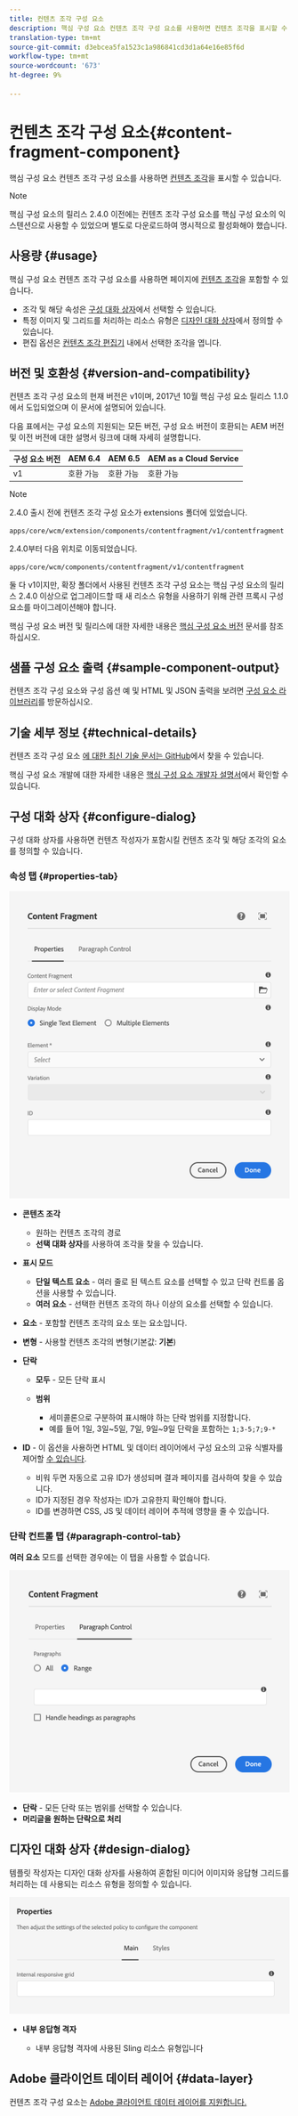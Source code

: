 ```yaml
---
title: 컨텐츠 조각 구성 요소
description: 핵심 구성 요소 컨텐츠 조각 구성 요소를 사용하면 컨텐츠 조각을 표시할 수 있습니다.
translation-type: tm+mt
source-git-commit: d3ebcea5fa1523c1a986841cd3d1a64e16e85f6d
workflow-type: tm+mt
source-wordcount: '673'
ht-degree: 9%

---
```



# 컨텐츠 조각 구성 요소{#content-fragment-component}

핵심 구성 요소 컨텐츠 조각 구성 요소를 사용하면 [컨텐츠 조각](https://docs.adobe.com/content/help/ko-KR/experience-manager-cloud-service/assets/content-fragments/content-fragments.html)을 표시할 수 있습니다.

>[!NOTE]
>
>핵심 구성 요소의 릴리스 2.4.0 이전에는 컨텐츠 조각 구성 요소를 핵심 구성 요소의 익스텐션으로 사용할 수 있었으며 별도로 다운로드하여 명시적으로 활성화해야 했습니다.

## 사용량 {#usage}

핵심 구성 요소 컨텐츠 조각 구성 요소를 사용하면 페이지에 [컨텐츠 조각](https://docs.adobe.com/content/help/en/experience-manager-cloud-service/assets/content-fragments/content-fragments.html)을 포함할 수 있습니다.

* 조각 및 해당 속성은 [구성 대화 상자](#configure-dialog)에서 선택할 수 있습니다.
* 특정 이미지 및 그리드를 처리하는 리소스 유형은 [디자인 대화 상자](#design-dialog)에서 정의할 수 있습니다.
* 편집 옵션은 [컨텐츠 조각 편집기](https://docs.adobe.com/content/help/en/experience-manager-cloud-service/assets/content-fragments/content-fragments-variations.html) 내에서 선택한 조각을 엽니다.

## 버전 및 호환성 {#version-and-compatibility}

컨텐츠 조각 구성 요소의 현재 버전은 v1이며, 2017년 10월 핵심 구성 요소 릴리스 1.1.0에서 도입되었으며 이 문서에 설명되어 있습니다.

다음 표에서는 구성 요소의 지원되는 모든 버전, 구성 요소 버전이 호환되는 AEM 버전 및 이전 버전에 대한 설명서 링크에 대해 자세히 설명합니다.

| 구성 요소 버전 | AEM 6.4 | AEM 6.5 | AEM as a Cloud Service |
|--- |--- |---|---|
| v1 | 호환 가능 | 호환 가능 | 호환 가능 |

>[!NOTE]
>
>2.4.0 출시 전에 컨텐츠 조각 구성 요소가 extensions 폴더에 있었습니다.
>
> `apps/core/wcm/extension/components/contentfragment/v1/contentfragment`
> 
>2.4.0부터 다음 위치로 이동되었습니다.
>
>`apps/core/wcm/components/contentfragment/v1/contentfragment`
>
>둘 다 v1이지만, 확장 폴더에서 사용된 컨텐츠 조각 구성 요소는 핵심 구성 요소의 릴리스 2.4.0 이상으로 업그레이드할 때 새 리소스 유형을 사용하기 위해 관련 프록시 구성 요소를 마이그레이션해야 합니다.

핵심 구성 요소 버전 및 릴리스에 대한 자세한 내용은 [핵심 구성 요소 버전](/help/versions.md) 문서를 참조하십시오.

## 샘플 구성 요소 출력 {#sample-component-output}

컨텐츠 조각 구성 요소와 구성 옵션 예 및 HTML 및 JSON 출력을 보려면 [구성 요소 라이브러리](https://adobe.com/go/aem_cmp_library_cf)를 방문하십시오.

## 기술 세부 정보 {#technical-details}

컨텐츠 조각 구성 요소 [에 대한 최신 기술 문서는 GitHub](https://adobe.com/go/aem_cmp_tech_cf_v1)에서 찾을 수 있습니다.

핵심 구성 요소 개발에 대한 자세한 내용은 [핵심 구성 요소 개발자 설명서](/help/developing/overview.md)에서 확인할 수 있습니다.

## 구성 대화 상자 {#configure-dialog}

구성 대화 상자를 사용하면 컨텐츠 작성자가 포함시킬 컨텐츠 조각 및 해당 조각의 요소를 정의할 수 있습니다.

### 속성 탭 {#properties-tab}

![컨텐츠 조각 구성 요소](/help/assets/content-fragment-edit-properties.png)

* **콘텐츠 조각**

   * 원하는 컨텐츠 조각의 경로
   * **선택 대화 상자**&#x200B;를 사용하여 조각을 찾을 수 있습니다.

* **표시 모드**
   * **단일 텍스트 요소**  - 여러 줄로 된 텍스트 요소를 선택할 수 있고 단락 컨트롤 옵션을 사용할 수 있습니다.
   * **여러 요소**  - 선택한 컨텐츠 조각의 하나 이상의 요소를 선택할 수 있습니다.
* **요소**  - 포함할 컨텐츠 조각의 요소 또는 요소입니다.
* **변형**  - 사용할 컨텐츠 조각의 변형(기본값:  **기본**)

* **단락**

   * **모두**  - 모든 단락 표시
   * **범위**

      * 세미콜론으로 구분하여 표시해야 하는 단락 범위를 지정합니다.
      * 예를 들어 1일, 3일~5일, 7일, 9일~9일 단락을 포함하는 `1;3-5;7;9-*`
* **ID**  - 이 옵션을 사용하면 HTML 및 데이터 레이어에서 구성 요소의 고유 식별자를 제어할  [수 있습니다](/help/developing/data-layer/overview.md).
   * 비워 두면 자동으로 고유 ID가 생성되며 결과 페이지를 검사하여 찾을 수 있습니다.
   * ID가 지정된 경우 작성자는 ID가 고유한지 확인해야 합니다.
   * ID를 변경하면 CSS, JS 및 데이터 레이어 추적에 영향을 줄 수 있습니다.

### 단락 컨트롤 탭 {#paragraph-control-tab}

**여러 요소** 모드를 선택한 경우에는 이 탭을 사용할 수 없습니다.

![컨텐츠 조각 구성 요소](/help/assets/content-fragment-edit-paragraph.png)

* **단락**  - 모든 단락 또는 범위를 선택할 수 있습니다.
* **머리글을 원하는 단락으로 처리**

## 디자인 대화 상자 {#design-dialog}

템플릿 작성자는 디자인 대화 상자를 사용하여 혼합된 미디어 이미지와 응답형 그리드를 처리하는 데 사용되는 리소스 유형을 정의할 수 있습니다.

![컨텐츠 조각 구성 요소의 디자인 대화 상자](/help/assets/content-fragment-design.png)

* **내부 응답형 격자**

   * 내부 응답형 격자에 사용된 Sling 리소스 유형입니다

## Adobe 클라이언트 데이터 레이어 {#data-layer}

컨텐츠 조각 구성 요소는 [Adobe 클라이언트 데이터 레이어를 지원합니다.](/help/developing/data-layer/overview.md)
